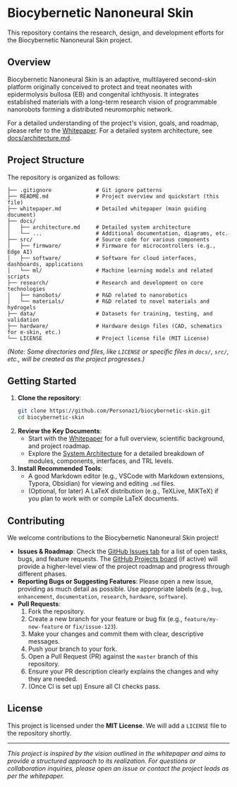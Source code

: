 # Biocybernetic Nanoneural Skin

This repository contains the research, design, and development efforts for the Biocybernetic Nanoneural Skin project.

## Overview

Biocybernetic Nanoneural Skin is an adaptive, multilayered second-skin platform originally conceived to protect and treat neonates with epidermolysis bullosa (EB) and congenital ichthyosis. It integrates established materials with a long-term research vision of programmable nanorobots forming a distributed neuromorphic network.

For a detailed understanding of the project's vision, goals, and roadmap, please refer to the [Whitepaper](whitepaper.md).
For a detailed system architecture, see [docs/architecture.md](docs/architecture.md).

## Project Structure

The repository is organized as follows:

```
├── .gitignore              # Git ignore patterns
├── README.md               # Project overview and quickstart (this file)
├── whitepaper.md           # Detailed whitepaper (main guiding document)
├── docs/
│   ├── architecture.md     # Detailed system architecture
│   └── ...                 # Additional documentation, diagrams, etc.
├── src/                    # Source code for various components
│   ├── firmware/           # Firmware for microcontrollers (e.g., Edge AI)
│   ├── software/           # Software for cloud interfaces, dashboards, applications
│   └── ml/                 # Machine learning models and related scripts
├── research/               # Research and development on core technologies
│   ├── nanobots/           # R&D related to nanorobotics
│   └── materials/          # R&D related to novel materials and hydrogels
├── data/                   # Datasets for training, testing, and validation
├── hardware/               # Hardware design files (CAD, schematics for e-skin, etc.)
└── LICENSE                 # Project license file (MIT License)
```

*(Note: Some directories and files, like `LICENSE` or specific files in `docs/`, `src/`, etc., will be created as the project progresses.)*

## Getting Started

1.  **Clone the repository**:
    ```bash
    git clone https://github.com/Personaz1/biocybernetic-skin.git
    cd biocybernetic-skin
    ```
2.  **Review the Key Documents**:
    *   Start with the [Whitepaper](whitepaper.md) for a full overview, scientific background, and project roadmap.
    *   Explore the [System Architecture](docs/architecture.md) for a detailed breakdown of modules, components, interfaces, and TRL levels.
3.  **Install Recommended Tools**:
    *   A good Markdown editor (e.g., VSCode with Markdown extensions, Typora, Obsidian) for viewing and editing `.md` files.
    *   (Optional, for later) A LaTeX distribution (e.g., TeXLive, MiKTeX) if you plan to work with or compile LaTeX documents.

## Contributing

We welcome contributions to the Biocybernetic Nanoneural Skin project!

*   **Issues & Roadmap**: Check the [GitHub Issues tab](https://github.com/Personaz1/biocybernetic-skin/issues) for a list of open tasks, bugs, and feature requests. The [GitHub Projects board](https://github.com/Personaz1/biocybernetic-skin/projects) (if active) will provide a higher-level view of the project roadmap and progress through different phases.
*   **Reporting Bugs or Suggesting Features**: Please open a new issue, providing as much detail as possible. Use appropriate labels (e.g., `bug`, `enhancement`, `documentation`, `research`, `hardware`, `software`).
*   **Pull Requests**:
    1.  Fork the repository.
    2.  Create a new branch for your feature or bug fix (e.g., `feature/my-new-feature` or `fix/issue-123`).
    3.  Make your changes and commit them with clear, descriptive messages.
    4.  Push your branch to your fork.
    5.  Open a Pull Request (PR) against the `master` branch of this repository.
    6.  Ensure your PR description clearly explains the changes and why they are needed.
    7.  (Once CI is set up) Ensure all CI checks pass.

## License

This project is licensed under the **MIT License**. We will add a `LICENSE` file to the repository shortly.

---

*This project is inspired by the vision outlined in the whitepaper and aims to provide a structured approach to its realization. For questions or collaboration inquiries, please open an issue or contact the project leads as per the whitepaper.* 